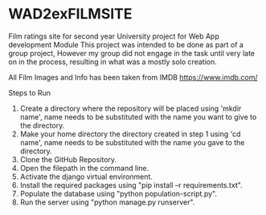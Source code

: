 # WAD2exFILMSITE
Film ratings site for second year University project for Web App development Module
This project was intended to be done as part of a group project, However my group did not engage in the task until very late on in the process,
resulting in what was a mostly solo creation. 

All  Film Images and Info has been taken from IMDB https://www.imdb.com/

Steps to Run
1. Create a directory where the repository will be placed using 'mkdir name', name needs to be substituted with the name you want to give to the directory.
2. Make your home directory the directory created in step 1 using 'cd name', name needs to be substituted with the name you gave to the directory. 
3. Clone the GitHub Repository.
4. Open the filepath in the command line.
5. Activate the django virtual environment.
6. Install the required packages using "pip install –r requirements.txt".
7. Populate the database using "python population-script.py".
8. Run the server using "python manage.py runserver".
